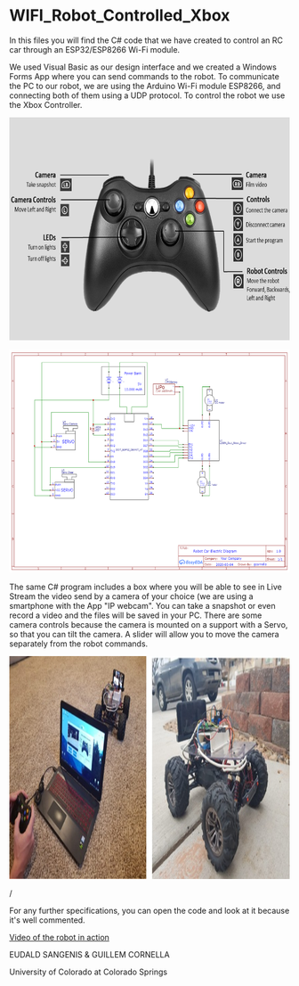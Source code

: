 # WIFI_Robot_Controlled_Xbox
 
In this files you will find the C# code that we have created to control an RC car through an ESP32/ESP8266 Wi-Fi module.

We used Visual Basic as our design interface and we created a Windows Forms App where you can send commands to the robot. To communicate the PC to our robot, we are using the Arduino Wi-Fi module ESP8266, and connecting both of them using a UDP protocol. To control the robot we use the Xbox Controller.

<p align = "center">
  <img width="700" height="400" src="assets/xbox_controls.png">
</p>
<p align = "center">
  <img width="700" height="400" src="assets/SCHEMATIC_ROBOT_CAR.png">
</p>

The same C# program includes a box where you will be able to see in Live Stream the video send by a camera of your choice (we are using a smartphone with the App "IP webcam". You can take a snapshot or even record a video and the files will be saved in your PC. There are some camera controls because the camera is mounted on a support with a Servo, so that you can tilt the camera. A slider will allow you to move the camera separately from the robot commands.

<p align = "center">
  <img width="700" height="400" src="assets/robot.jpeg">
</p>/

For any further specifications, you can open the code and look at it because it's well commented.

[Video of the robot in action](https://www.youtube.com/watch?v=SE_PlRrKgRI)


EUDALD SANGENIS & GUILLEM CORNELLA

University of Colorado at Colorado Springs
